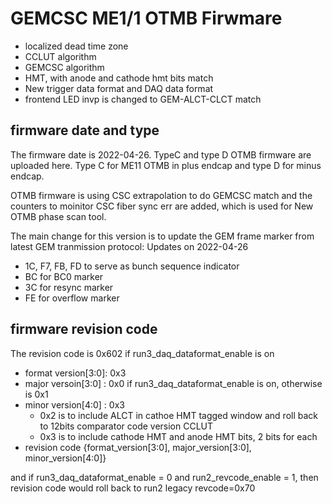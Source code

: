 # GEMCSC ME1/1 OTMB Firwmare
   - localized dead time zone
   - CCLUT algorithm 
   - GEMCSC algorithm
   - HMT, with anode and cathode hmt bits match
   - New trigger data format and DAQ data format
   - frontend LED invp is changed to GEM-ALCT-CLCT match

## firmware date and type
The firmware date is 2022-04-26. TypeC and type D OTMB firmware are uploaded here.   Type C for ME11 OTMB in plus endcap and type D for minus endcap.  

OTMB firmware is using CSC extrapolation to do GEMCSC match and the counters to moinitor CSC fiber sync err are added, which is used for New OTMB phase scan tool. 

The main change for this version is to update the GEM frame marker from latest GEM tranmission protocol: Updates on 2022-04-26
   - 1C, F7, FB, FD to serve as bunch sequence indicator
   - BC for BC0 marker
   - 3C for resync marker
   - FE for overflow marker




## firmware revision code
The revision code is 0x602 if run3_daq_dataformat_enable is on
   - format version[3:0]: 0x3
   - major versoin[3:0] : 0x0 if run3_daq_dataformat_enable is on, otherwise is 0x1
   - minor version[4:0] : 0x3
    	- 0x2 is to include ALCT in cathoe HMT tagged window and roll back to 12bits comparator code version CCLUT
        - 0x3 is to include cathode HMT and anode HMT bits, 2 bits for each
   - revision code {format_version[3:0], major_version[3:0], minor_version[4:0]}

and if run3_daq_dataformat_enable = 0 and run2_revcode_enable = 1, then revision code would roll back to run2 legacy revcode=0x70
